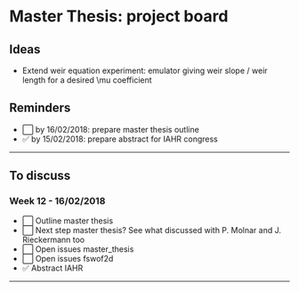 # Master Thesis: project board

## Ideas
* Extend weir equation experiment: emulator giving weir slope / weir length for a desired \mu coefficient

## Reminders
* :white_large_square: by 16/02/2018: prepare master thesis outline
* :white_check_mark: by 15/02/2018: prepare abstract for IAHR congress
----

## To discuss
### Week 12 - 16/02/2018
* :white_large_square: Outline master thesis
* :white_large_square: Next step master thesis? See what discussed with P. Molnar and J. Rieckermann too
* :white_large_square: Open issues master_thesis
* :white_large_square: Open issues fswof2d
* :white_check_mark: Abstract IAHR
----
